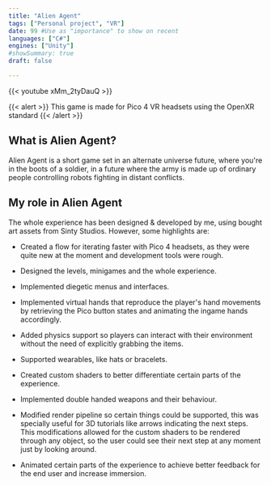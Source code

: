 ```yaml
---
title: "Alien Agent"
tags: ["Personal project", "VR"]
date: 99 #Use as "importance" to show on recent
languages: ["C#"]
engines: ["Unity"]
#showSummary: true
draft: false

---
```


{{< youtube xMm_2tyDauQ >}}

<span></span>

{{< alert >}}
This game is made for Pico 4 VR headsets using the OpenXR standard
{{< /alert >}}

<span></span>

## What is Alien Agent?
Alien Agent is a short game set in an alternate universe future, where you're in the boots of a soldier, in a future where the army is made up of ordinary people controlling robots fighting in distant conflicts.

## My role in Alien Agent
The whole experience has been designed & developed by me, using bought art assets from Sinty Studios. However, some highlights are:

- Created a flow for iterating faster with Pico 4 headsets, as they were quite new at the moment and development tools were rough.

- Designed the levels, minigames and the whole experience.

- Implemented diegetic menus and interfaces.

- Implemented virtual hands that reproduce the player's hand movements by retrieving the Pico button states and animating the ingame hands accordingly.

- Added physics support so players can interact with their environment without the need of explicitly grabbing the items.

- Supported wearables, like hats or bracelets.

- Created custom shaders to better differentiate certain parts of the experience.

- Implemented double handed weapons and their behaviour.

- Modified render pipeline so certain things could be supported, this was specially useful for 3D tutorials like arrows indicating the next steps. This modifications allowed for the custom shaders to be rendered through any object, so the user could see their next step at any moment just by looking around.

- Animated certain parts of the experience to achieve better feedback for the end user and increase immersion.